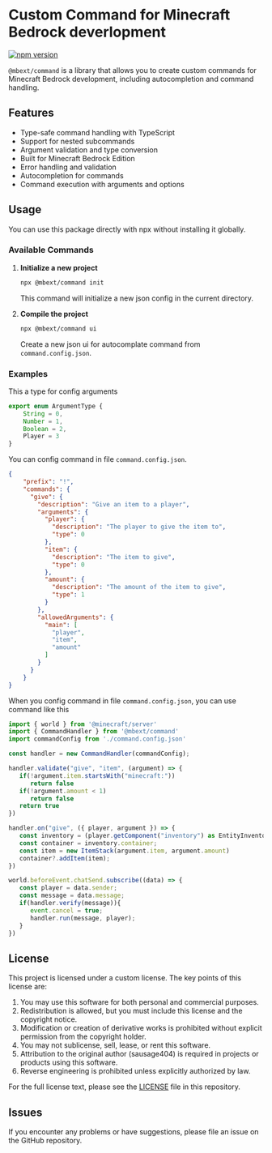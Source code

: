 # Custom Command for Minecraft Bedrock deverlopment

[![npm version](https://badge.fury.io/js/%40mbext%2Fcommand.svg)](https://badge.fury.io/js/%40mbext%2Fcommand)

`@mbext/command` is a library that allows you to create custom commands for Minecraft Bedrock development, including autocompletion and command handling.

## Features

- Type-safe command handling with TypeScript
- Support for nested subcommands
- Argument validation and type conversion
- Built for Minecraft Bedrock Edition
- Error handling and validation
- Autocompletion for commands
- Command execution with arguments and options

## Usage

You can use this package directly with npx without installing it globally.

### Available Commands

1. **Initialize a new project**

   ```bash
   npx @mbext/command init
   ```

   This command will initialize a new json config in the current directory.

2. **Compile the project**

   ```bash
   npx @mbext/command ui
   ```

   Create a new json ui for autocomplate command from `command.config.json`.

### Examples

This a type for config arguments

```ts
export enum ArgumentType {
    String = 0,
    Number = 1,
    Boolean = 2,
    Player = 3
}
```

You can config command in file `command.config.json`.

```json
{
    "prefix": "!",
    "commands": {
      "give": {
        "description": "Give an item to a player",
        "arguments": {
          "player": {
            "description": "The player to give the item to",
            "type": 0
          },
          "item": {
            "description": "The item to give",
            "type": 0
          },
          "amount": {
            "description": "The amount of the item to give",
            "type": 1
          }
        },
        "allowedArguments": {
          "main": [
            "player",
            "item",
            "amount"
          ]
        }
      }
    }
}
```
When you config command in file `command.config.json`, you can use command like this

```ts
import { world } from '@minecraft/server'
import { CommandHandler } from '@mbext/command'
import commandConfig from './command.config.json'

const handler = new CommandHandler(commandConfig);

handler.validate("give", "item", (argument) => {
   if(!argument.item.startsWith("minecraft:")) 
      return false
   if(!argument.amount < 1)
      return false
   return true
})

handler.on("give", ({ player, argument }) => {
   const inventory = (player.getComponent("inventory") as EntityInventoryComponent);
   const container = inventory.container;
   const item = new ItemStack(argument.item, argument.amount)
   container?.addItem(item);
})

world.beforeEvent.chatSend.subscribe((data) => {
   const player = data.sender;
   const message = data.message;
   if(handler.verify(message)){
      event.cancel = true;
      handler.run(message, player);
   }
})
```

## License

This project is licensed under a custom license. The key points of this license are:

1. You may use this software for both personal and commercial purposes.
2. Redistribution is allowed, but you must include this license and the copyright notice.
3. Modification or creation of derivative works is prohibited without explicit permission from the copyright holder.
4. You may not sublicense, sell, lease, or rent this software.
5. Attribution to the original author (sausage404) is required in projects or products using this software.
6. Reverse engineering is prohibited unless explicitly authorized by law.

For the full license text, please see the [LICENSE](./LICENSE) file in this repository.

## Issues

If you encounter any problems or have suggestions, please file an issue on the GitHub repository.